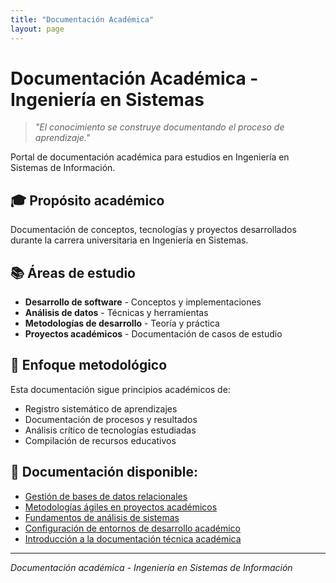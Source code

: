 ```yaml
---
title: "Documentación Académica"
layout: page
---
```


# Documentación Académica - Ingeniería en Sistemas

> _"El conocimiento se construye documentando el proceso de aprendizaje."_

Portal de documentación académica para estudios en Ingeniería en Sistemas de Información.

## 🎓 Propósito académico

Documentación de conceptos, tecnologías y proyectos desarrollados durante la carrera universitaria en Ingeniería en Sistemas.

## 📚 Áreas de estudio

- **Desarrollo de software** - Conceptos y implementaciones
- **Análisis de datos** - Técnicas y herramientas
- **Metodologías de desarrollo** - Teoría y práctica
- **Proyectos académicos** - Documentación de casos de estudio

## 🔬 Enfoque metodológico

Esta documentación sigue principios académicos de:

- Registro sistemático de aprendizajes
- Documentación de procesos y resultados
- Análisis crítico de tecnologías estudiadas
- Compilación de recursos educativos

## 📖 **Documentación disponible:**

- [Gestión de bases de datos relacionales](/_posts/2025-08-10-bases-datos)
- [Metodologías ágiles en proyectos académicos](/_posts/2025-08-09-metodologias-agiles)
- [Fundamentos de análisis de sistemas](/_posts/2025-08-08-analisis-sistemas)
- [Configuración de entornos de desarrollo académico](/_posts/2025-08-07-entorno-academico)
- [Introducción a la documentación técnica académica](/_posts/2025-08-06-documentacion-academica)

---

_Documentación académica - Ingeniería en Sistemas de Información_
